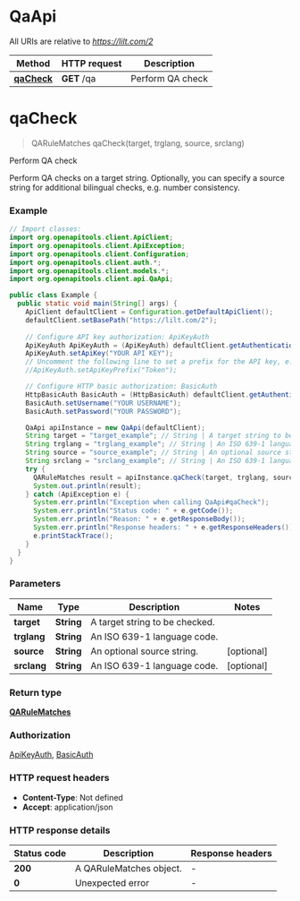 # QaApi

All URIs are relative to *https://lilt.com/2*

Method | HTTP request | Description
------------- | ------------- | -------------
[**qaCheck**](QaApi.md#qaCheck) | **GET** /qa | Perform QA check


<a name="qaCheck"></a>
# **qaCheck**
> QARuleMatches qaCheck(target, trglang, source, srclang)

Perform QA check

Perform QA checks on a target string. Optionally, you can specify a source string for additional bilingual checks, e.g. number consistency. 

### Example
```java
// Import classes:
import org.openapitools.client.ApiClient;
import org.openapitools.client.ApiException;
import org.openapitools.client.Configuration;
import org.openapitools.client.auth.*;
import org.openapitools.client.models.*;
import org.openapitools.client.api.QaApi;

public class Example {
  public static void main(String[] args) {
    ApiClient defaultClient = Configuration.getDefaultApiClient();
    defaultClient.setBasePath("https://lilt.com/2");
    
    // Configure API key authorization: ApiKeyAuth
    ApiKeyAuth ApiKeyAuth = (ApiKeyAuth) defaultClient.getAuthentication("ApiKeyAuth");
    ApiKeyAuth.setApiKey("YOUR API KEY");
    // Uncomment the following line to set a prefix for the API key, e.g. "Token" (defaults to null)
    //ApiKeyAuth.setApiKeyPrefix("Token");

    // Configure HTTP basic authorization: BasicAuth
    HttpBasicAuth BasicAuth = (HttpBasicAuth) defaultClient.getAuthentication("BasicAuth");
    BasicAuth.setUsername("YOUR USERNAME");
    BasicAuth.setPassword("YOUR PASSWORD");

    QaApi apiInstance = new QaApi(defaultClient);
    String target = "target_example"; // String | A target string to be checked.
    String trglang = "trglang_example"; // String | An ISO 639-1 language code.
    String source = "source_example"; // String | An optional source string.
    String srclang = "srclang_example"; // String | An ISO 639-1 language code.
    try {
      QARuleMatches result = apiInstance.qaCheck(target, trglang, source, srclang);
      System.out.println(result);
    } catch (ApiException e) {
      System.err.println("Exception when calling QaApi#qaCheck");
      System.err.println("Status code: " + e.getCode());
      System.err.println("Reason: " + e.getResponseBody());
      System.err.println("Response headers: " + e.getResponseHeaders());
      e.printStackTrace();
    }
  }
}
```

### Parameters

Name | Type | Description  | Notes
------------- | ------------- | ------------- | -------------
 **target** | **String**| A target string to be checked. |
 **trglang** | **String**| An ISO 639-1 language code. |
 **source** | **String**| An optional source string. | [optional]
 **srclang** | **String**| An ISO 639-1 language code. | [optional]

### Return type

[**QARuleMatches**](QARuleMatches.md)

### Authorization

[ApiKeyAuth](../README.md#ApiKeyAuth), [BasicAuth](../README.md#BasicAuth)

### HTTP request headers

 - **Content-Type**: Not defined
 - **Accept**: application/json

### HTTP response details
| Status code | Description | Response headers |
|-------------|-------------|------------------|
**200** | A QARuleMatches object. |  -  |
**0** | Unexpected error |  -  |

